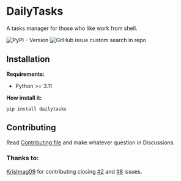 # DailyTasks #
A tasks manager for those who like work from shell.

![PyPI - Version](https://img.shields.io/pypi/v/dailytasks?style=for-the-badge&label=Lastest%20version&color=008B8B&link=https%3A%2F%2Fpypi.org%2Fproject%2Fdailytasks%2F)
![GitHub issue custom search in repo](https://img.shields.io/github/issues-search/LuisanaMTDev/dailytasks?query=is%3Aopen&style=for-the-badge&label=Open%20issues&color=008B8B&link=https%3A%2F%2Fgithub.com%2FLuisanaMTDev%2Fdailytasks%2Fissues%3Fq%3Dis%253Aissue%2Bis%253Aopen)

## Installation ##
**Requirements:**
- Python >= 3.11

**How install it:**

`pip install dailytasks`

## Contributing ##
Read [Contributing file](https://github.com/LuisanaMT2005/DailyTasks/blob/main/CONTRIBUTING.md) and make whatever question in Discussions.

### Thanks to: ###
[Krishnag09](https://github.com/Krishnag09) for contributing closing [#2](https://github.com/LuisanaMTDev/dailytasks/issues/2) and [#8](https://github.com/LuisanaMTDev/dailytasks/issues/8) issues.

